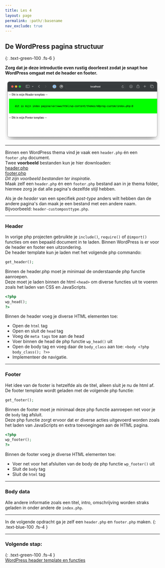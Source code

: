 ```yaml
---
title: Les 4
layout: page
permalink: :path/:basename
nav_exclude: true
---
```


## De WordPress pagina structuur
{: .text-green-100 .fs-6 }

**Zorg dat je deze introductie even rustig doorleest zodat je snapt hoe WordPress omgaat met de header en footer.**

![voorbeeld.png](images%2Fvoorbeeld.png)

---
Binnen een WordPress thema vind je vaak een `header.php` én een `footer.php` document.  
Twee **voorbeeld** bestanden kun je hier downloaden:  
[header.php](data/header.php)  
[footer.php](data/footer.php)  
_Dit zijn voorbeeld bestanden ter inspiratie._  
Maak zelf een `header.php` én een `footer.php` bestand aan in je thema folder, hiermee zorg je dat alle pagina's dezelfde stijl hebben.  

Als je de _header_ van een specifiek _post-type_ anders wilt hebben dan de andere pagina's dan maak je een bestand met een andere naam.  
Bijvoorbeeld: `header-customposttype.php`.  


---
### Header
In vorige php projecten gebruikte je `include()`, `require()` of `@import()` functies om een bepaald document in te laden. Binnen WordPress is er voor de header en footer een uitzondering.   
De header template kun je laden met het volgende php commando: 
```php
get_header();
```

Binnen de header.php moet je minimaal de onderstaande php functie aanroepen.  
Deze moet je laden binnen de html `<head>` om diverse functies uit te voeren zoals het laden van CSS en JavaScripts.  
```php
<?php
wp_head();
?>
```

Binnen de header voeg je diverse HTML elementen toe:
- Open de `html` tag
- Open en sluit de `head` tag
- Voeg de `meta tags` toe aan de head 
- Voer binnen de head de php functie `wp_head()` uit 
- Open de body tag en voeg daar de `body_class` aan toe: `<body <?php body_class(); ?>>`
- Implementeer de navigatie.

---
### Footer
Het idee van de footer is hetzelfde als de titel, alleen sluit je nu de html af.  
De footer template wordt geladen met de volgende php functie:
```php
get_footer();
```

Binnen de footer moet je minimaal deze php functie aanroepen net voor je de `body` tag afsluit.  
Deze php functie zorgt ervoor dat er diverse acties uitgevoerd worden zoals het laden van JavaScripts en extra toevoegingen aan de HTML pagina.  
```php
<?php
wp_footer();
?>
```

Binnen de footer voeg je diverse HTML elementen toe:
- Voer net voor het afsluiten van de body de php functie `wp_footer()` uit
- Sluit de `body` tag
- Sluit de `html` tag

---
### Body data
Alle andere informatie zoals een titel, intro, omschrijving worden straks geladen in onder andere de `index.php`.

---
In de volgende opdracht ga je zelf een `header.php` en `footer.php` maken.
{: .text-blue-100 .fs-4 }

---
### Volgende stap:
{: .text-green-100 .fs-4 }  
[WordPress header template en functies](header)


